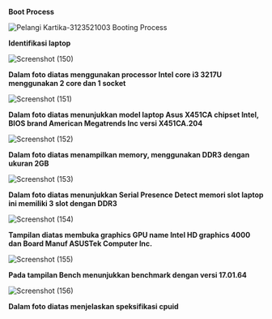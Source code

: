 **Boot Process**

![Pelangi Kartika-3123521003 Booting Process](https://github.com/PelangiKartikaChandraKirana/SysOP24-3123521003/assets/160555525/14b43240-338f-4b20-aaba-ac341456b36d)

**Identifikasi laptop**

![Screenshot (150)](https://github.com/PelangiKartikaChandraKirana/SysOP24-3123521003/assets/160555525/06b4ec71-bf87-4bc6-8e1c-9072f4889ea7)

**Dalam foto diatas menggunakan processor Intel core i3 3217U menggunakan 2 core dan 1 socket**


![Screenshot (151)](https://github.com/PelangiKartikaChandraKirana/SysOP24-3123521003/assets/160555525/d32114d4-56a8-4f80-804f-793f5900eb8b)

**Dalam foto diatas menunjukkan model laptop Asus X451CA chipset Intel, BIOS brand American Megatrends Inc versi X451CA.204**

![Screenshot (152)](https://github.com/PelangiKartikaChandraKirana/SysOP24-3123521003/assets/160555525/ac0917e9-93a6-4cca-8ed2-976f078bd4f0)

**Dalam foto diatas menampilkan memory, menggunakan DDR3 dengan ukuran 2GB**

![Screenshot (153)](https://github.com/PelangiKartikaChandraKirana/SysOP24-3123521003/assets/160555525/7aad76f2-0a22-4f45-abc8-c898b0dda8af)

**Dalam foto diatas menunjukkan Serial Presence Detect memori slot laptop ini memiliki 3 slot dengan DDR3**

![Screenshot (154)](https://github.com/PelangiKartikaChandraKirana/SysOP24-3123521003/assets/160555525/092fdd75-8c78-40cc-afaa-327420fc7d0b)

**Tampilan diatas membuka graphics GPU name Intel HD graphics 4000 dan Board Manuf ASUSTek Computer Inc.**

![Screenshot (155)](https://github.com/PelangiKartikaChandraKirana/SysOP24-3123521003/assets/160555525/c22e015b-ecad-47eb-8f23-068f0582a338)

**Pada tampilan Bench menunjukkan benchmark dengan versi 17.01.64**

![Screenshot (156)](https://github.com/PelangiKartikaChandraKirana/SysOP24-3123521003/assets/160555525/925b01eb-340f-4bd6-ac0a-5f95c73e0fde)

**Dalam foto diatas menjelaskan speksifikasi cpuid**
